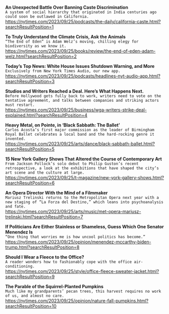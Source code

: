 **An Unexpected Battle Over Banning Caste Discrimination**\
`A system of social hierarchy that originated in India centuries ago could soon be outlawed in California.`\
https://nytimes.com/2023/09/25/podcasts/the-daily/california-caste.html?searchResultPosition=1

**To Truly Understand the Climate Crisis, Ask the Animals**\
`“The End of Eden” is Adam Welz’s moving, chilling elegy for biodiversity as we know it.`\
https://nytimes.com/2023/09/25/books/review/the-end-of-eden-adam-welz.html?searchResultPosition=2

**Today’s Top News: White House Issues Shutdown Warning, and More**\
`Exclusively from New York Times Audio, our new app.`\
https://nytimes.com/2023/09/25/podcasts/headlines-nyt-audio-app.html?searchResultPosition=3

**Studios and Writers Reached a Deal. Here’s What Happens Next.**\
`Before Hollywood gets fully back to work, writers need to vote on the tentative agreement, and talks between companies and striking actors must restart.`\
https://nytimes.com/2023/09/25/business/wga-writers-strike-deal-explained.html?searchResultPosition=4

**Heavy Metal, on Pointe, in ‘Black Sabbath: The Ballet’**\
`Carlos Acosta’s first major commission as the leader of Birmingham Royal Ballet celebrates a local band and the hard-rocking genre it invented.`\
https://nytimes.com/2023/09/25/arts/dance/black-sabbath-ballet.html?searchResultPosition=5

**15 New York Gallery Shows That Altered the Course of Contemporary Art**\
`From Jackson Pollock’s solo debut to Philip Guston’s recent retrospective, a look at the exhibitions that have shaped the city’s art scene and the culture at large.`\
https://nytimes.com/2023/09/25/t-magazine/new-york-gallery-shows.html?searchResultPosition=6

**An Opera Director With the Mind of a Filmmaker**\
`Mariusz Trelinski returns to the Metropolitan Opera next year with a new staging of “La Forza del Destino,” which leans into psychoanalysis and fate.`\
https://nytimes.com/2023/09/25/arts/music/met-opera-mariusz-trelinski.html?searchResultPosition=7

**If Politicians Are Either Stainless or Shameless, Guess Which One Senator Menendez Is**\
`“One thing that worries me is how uncool politics has become.”`\
https://nytimes.com/2023/09/25/opinion/menendez-mccarthy-biden-trump.html?searchResultPosition=8

**Should I Wear a Fleece to the Office?**\
`A reader wonders how to fashionably cope with the office air-conditioning.`\
https://nytimes.com/2023/09/25/style/office-fleece-sweater-jacket.html?searchResultPosition=9

**The Parable of the Squirrel-Planted Pumpkins**\
`Much like my grandparents’ pecan trees, this harvest requires no work of us, and almost no care.`\
https://nytimes.com/2023/09/25/opinion/nature-fall-pumpkins.html?searchResultPosition=10

